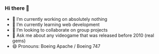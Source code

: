 ### Hi there 👋


- 🔭 I’m currently working on absolutely nothing
- 🌱 I’m currently learning web development
- 👯 I’m looking to collaborate on group projects
- 💬 Ask me about any videogame that was released before 2010 (real gems)
- 😄 Pronouns: Boeing Apache / Boeing 747

